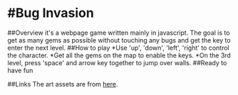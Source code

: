 #Bug Invasion
===============================
##Overview
it's a webpage game written mainly in javascript. The goal is to get as many gems as possible without touching any bugs and get the key to enter the next level.
##How to play
*Use 'up', 'down', 'left', 'right' to control the character.
*Get all the gems on the map to enable the keys.
*On the 3rd level, press 'space' and arrow key together to jump over walls.
##Ready to have fun

##Links
The art assets are from [here](http://www.lostgarden.com/search/label/free%20game%20graphics).